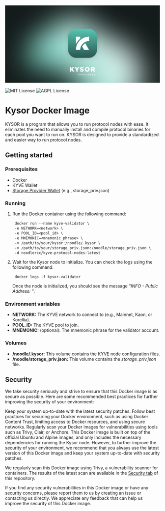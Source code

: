 
![Logo](https://github.com/kyve-org/assets/raw/main/banners/KYSOR.png)

![MIT License](https://img.shields.io/snyk/vulnerabilities/github/noodler-cc/docker-kyve-protocol)
![AGPL License](https://img.shields.io/badge/license-apache-blue.svg)


# Kysor Docker Image

KYSOR is a program that allows you to run protocol nodes with ease. It eliminates the need to manually install and compile protocol binaries for each pool you want to run on. KYSOR is designed to provide a standardized and easier way to run protocol nodes.


## Getting started

### Prerequisites
- Docker
- KYVE Wallet
- [Storage Provider Wallet](https://docs.kyve.network/validators/protocol_nodes/requirements#storage-provider-requirements) (e.g., storage_priv.json)

### Running
1. Run the Docker container using the following command:

        docker run --name kyve-validator \
        -e NETWORK=<network> \
        -e POOL_ID=<pool_id> \
        -e MNEMONIC=<mnemonic_phrase> \
        -v /path/to/your/kysor:/noodle/.kysor \
        -v /path/to/your/storage_priv.json:/noodle/storage_priv.json \
        -d noodlercc/kyve-protocol-nodes:latest


2. Wait for the Kysor node to initialize. You can check the logs using the following command:
    
        docker logs -f kysor-validator

    Once the node is initialized, you should see the message *"INFO - Public Address: <public-address>"*.

### Environment variables

- **NETWORK:** The KYVE network to connect to (e.g., Mainnet, Kaon, or Korellia).
- **POOL_ID:** The KYVE pool to join.
- **MNEMONIC:** (optional): The mnemonic phrase for the validator account.

### Volumes
-  **/noodle/.kysor:** This volume contains the KYVE node configuration files.
-  **/noodle/storage_priv.json:** This volume contains the *storage_priv.json* file.

## Security

We take security seriously and strive to ensure that this Docker image is as secure as possible. Here are some recommended best practices for further improving the security of your environment:

Keep your system up-to-date with the latest security patches.
Follow best practices for securing your Docker environment, such as using Docker Content Trust, limiting access to Docker resources, and using secure networks.
Regularly scan your Docker images for vulnerabilities using tools such as Trivy, Clair, or Anchore.
This Docker image is built on top of the official Ubuntu and Alpine images, and only includes the necessary dependencies for running the Kysor node. However, to further improve the security of your environment, we recommend that you always use the latest version of this Docker image and keep your system up-to-date with security patches.

We regularly scan this Docker image using Trivy, a vulnerability scanner for containers. The results of the latest scan are available in the  [Security tab](https://github.com/noodler-cc/docker-kyve-protocol/security/code-scanning) of this repository.

If you find any security vulnerabilities in this Docker image or have any security concerns, please report them to us by creating an issue or contacting us directly. We appreciate any feedback that can help us improve the security of this Docker image.
